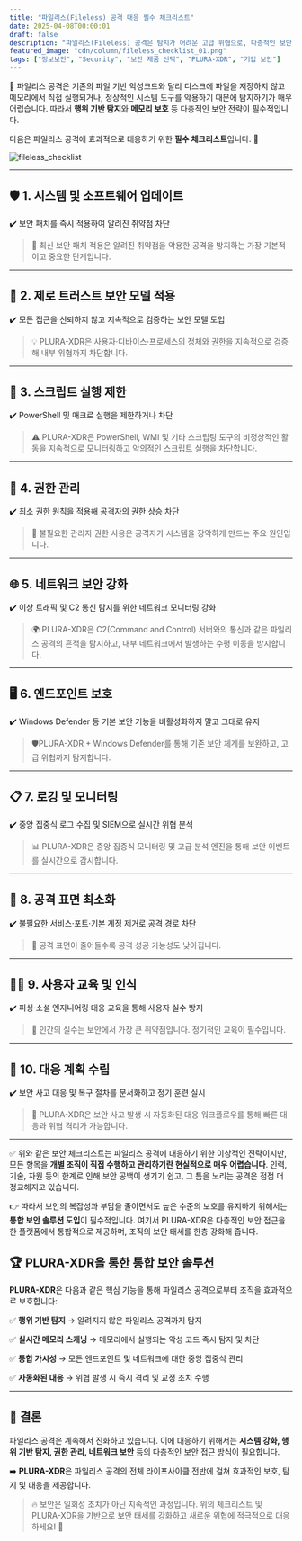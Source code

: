 ```yaml
---
title: "파일리스(Fileless) 공격 대응 필수 체크리스트"
date: 2025-04-08T00:00:01
draft: false
description: "파일리스(Fileless) 공격은 탐지가 어려운 고급 위협으로, 다층적인 보안 전략이 필수입니다. 이 글에서는 대응을 위한 핵심 체크리스트와 PLURA-XDR 기반의 통합 보안 방안을 소개합니다."
featured_image: "cdn/column/fileless_checklist_01.png"
tags: ["정보보안", "Security", "보안 제품 선택", "PLURA-XDR", "기업 보안"]
---
```


🧬 파일리스 공격은 기존의 파일 기반 악성코드와 달리 디스크에 파일을 저장하지 않고 메모리에서 직접 실행되거나, 정상적인 시스템 도구를 악용하기 때문에 탐지하기가 매우 어렵습니다. 따라서 **행위 기반 탐지**와 **메모리 보호** 등 다층적인 보안 전략이 필수적입니다.

다음은 파일리스 공격에 효과적으로 대응하기 위한 **필수 체크리스트**입니다. 🚀

<!--more-->
![fileless_checklist](https://blog.plura.io/cdn/column/fileless_checklist_01.png)

---

## 🛡️ 1. 시스템 및 소프트웨어 업데이트

✔️ 보안 패치를 즉시 적용하여 알려진 취약점 차단

> 🔎 최신 보안 패치 적용은 알려진 취약점을 악용한 공격을 방지하는 가장 기본적이고 중요한 단계입니다.
> 

---

## 🧠 2. 제로 트러스트 보안 모델 적용

✔️ 모든 접근을 신뢰하지 않고 지속적으로 검증하는 보안 모델 도입

> 💡 PLURA-XDR은 사용자·디바이스·프로세스의 정체와 권한을 지속적으로 검증해 내부 위협까지 차단합니다.
> 

---

## 🚫 3. 스크립트 실행 제한

✔️ PowerShell 및 매크로 실행을 제한하거나 차단

> ⚠️ PLURA-XDR은 PowerShell, WMI 및 기타 스크립팅 도구의 비정상적인 활동을 지속적으로 모니터링하고 악의적인 스크립트 실행을 차단합니다.
> 

---

## 🔐 4. 권한 관리

✔️ 최소 권한 원칙을 적용해 공격자의 권한 상승 차단

> 🔑 불필요한 관리자 권한 사용은 공격자가 시스템을 장악하게 만드는 주요 원인입니다.
> 

---

## 🌐 5. 네트워크 보안 강화

✔️ 이상 트래픽 및 C2 통신 탐지를 위한 네트워크 모니터링 강화

> 🌍 PLURA-XDR은 C2(Command and Control) 서버와의 통신과 같은 파일리스 공격의 흔적을 탐지하고, 내부 네트워크에서 발생하는 수평 이동을 방지합니다.
> 

---

## 🖥️ 6. 엔드포인트 보호

✔️ Windows Defender 등 기본 보안 기능을 비활성화하지 말고 그대로 유지

> 🛡️PLURA-XDR + Windows Defender를 통해 기존 보안 체계를 보완하고, 고급 위협까지 탐지합니다.
> 

---

## 📋 7. 로깅 및 모니터링

✔️ 중앙 집중식 로그 수집 및 SIEM으로 실시간 위협 분석

> 📊 PLURA-XDR은 중앙 집중식 모니터링 및 고급 분석 엔진을 통해 보안 이벤트를 실시간으로 감시합니다.
> 

---

## 🚪 8. 공격 표면 최소화

✔️ 불필요한 서비스·포트·기본 계정 제거로 공격 경로 차단

> 🚧 공격 표면이 줄어들수록 공격 성공 가능성도 낮아집니다.
> 

---

## 🧑‍🏫 9. 사용자 교육 및 인식

✔️ 피싱·소셜 엔지니어링 대응 교육을 통해 사용자 실수 방지

> 🎯 인간의 실수는 보안에서 가장 큰 취약점입니다. 정기적인 교육이 필수입니다.
> 

---

## 🔄 10. 대응 계획 수립

✔️ 보안 사고 대응 및 복구 절차를 문서화하고 정기 훈련 실시

> 🚨 PLURA-XDR은 보안 사고 발생 시 자동화된 대응 워크플로우를 통해 빠른 대응과 위협 격리가 가능합니다.
> 

---

✅ 위와 같은 보안 체크리스트는 파일리스 공격에 대응하기 위한 이상적인 전략이지만, 모든 항목을 **개별 조직이 직접 수행하고 관리하기란 현실적으로 매우 어렵습니다**.
인력, 기술, 자원 등의 한계로 인해 보안 공백이 생기기 쉽고, 그 틈을 노리는 공격은 점점 더 정교해지고 있습니다.

👉 따라서 보안의 복잡성과 부담을 줄이면서도 높은 수준의 보호를 유지하기 위해서는 **통합 보안 솔루션 도입**이 필수적입니다.
여기서 PLURA-XDR은 다층적인 보안 접근을 한 플랫폼에서 통합적으로 제공하며, 조직의 보안 태세를 한층 강화해 줍니다.

## 🏆 **PLURA-XDR을 통한 통합 보안 솔루션**

**PLURA-XDR**은 다음과 같은 핵심 기능을 통해 파일리스 공격으로부터 조직을 효과적으로 보호합니다:

✅ **행위 기반 탐지** → 알려지지 않은 파일리스 공격까지 탐지

✅ **실시간 메모리 스캐닝** → 메모리에서 실행되는 악성 코드 즉시 탐지 및 차단

✅ **통합 가시성** → 모든 엔드포인트 및 네트워크에 대한 중앙 집중식 관리

✅ **자동화된 대응** → 위협 발생 시 즉시 격리 및 교정 조치 수행

---

## 🚀 **결론**

파일리스 공격은 계속해서 진화하고 있습니다. 이에 대응하기 위해서는 **시스템 강화, 행위 기반 탐지, 권한 관리, 네트워크 보안** 등의 다층적인 보안 접근 방식이 필요합니다.

➡️ **PLURA-XDR**은 파일리스 공격의 전체 라이프사이클 전반에 걸쳐 효과적인 보호, 탐지 및 대응을 제공합니다.

> 🔥 보안은 일회성 조치가 아닌 지속적인 과정입니다. 위의 체크리스트 및 PLURA-XDR을 기반으로 보안 태세를 강화하고 새로운 위협에 적극적으로 대응하세요! 🦾
>
